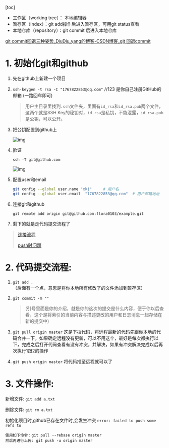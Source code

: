 [toc]





- 工作区（working tree）： 本地编辑器
- 暂存区（index）：git add操作后进入暂存区，可用git status查看
- 本地仓库（repository）：git commit 后进入本地仓库

[git commit回退三种姿势_DiuDiu_yang的博客-CSDN博客_git 回退commit](https://blog.csdn.net/qq_41261490/article/details/108119801)

# 1. 初始化git和github

1. 先在github上新建一个项目

2. `ssh-keygen -t rsa -C "1767822853@qq.com"` //123 是你自己注册GitHub的邮箱 (一路回车即可)

   > 用户主目录里找到`.ssh`文件夹，里面有`id_rsa`和`id_rsa.pub`两个文件，这两个就是SSH Key的秘钥对，`id_rsa`是私钥，不能泄露，`id_rsa.pub`是公钥，可以公开。

   

3. 把公钥配置到github上

   ![img](https://images2015.cnblogs.com/blog/1192146/201707/1192146-20170714173851775-474031887.png)



4. 验证

   `ssh -T git@github.com`

   ![img](https://images2015.cnblogs.com/blog/1192146/201707/1192146-20170714175422400-33988795.png)



5. 配置user和email

   ```sh
   git config --global user.name "xkj"     # 用户名
   git config --global user.email  "1767822853@qq.com"  # 用户邮箱地址
   ```

6. 连接git和github

   `git remote add origin git@github.com:flora0103/example.git` 

7. 剩下的就是走代码提交流程了



> [连接流程](https://www.cnblogs.com/flora5/p/7152556.html)
>
> [push时问题](https://www.jianshu.com/p/8d26730386f3)

# 2. 代码提交流程:

1. `git add .`（后面有一个点，意思是将你本地所有修改了的文件添加到暂存区）

2. `git commit -m ""`  

   > (引号里面是你的介绍，就是你的这次的提交是什么内容，便于你以后查看，这个是将索引的当前内容与描述更改的用户和日志消息一起存储在新的提交中)

   

3. `git pull origin master` 这是下拉代码，将远程最新的代码先跟你本地的代码合并一下，如果确定远程没有更新，可以不用这个，最好是每次都执行以下，完成之后打开代码查看有没有冲突，并解决，如果有冲突解决完成以后再次执行1跟2的操作

4. `git push origin master` 将代码推至远程就可以了

# 3. 文件操作:

新增文件:  `git add a.txt`

删除文件: `git rm a.txt`



初始化项目时,github已存在文件时,会发生冲突  `error: failed to push some refs to`

```git
使用如下命令：git pull --rebase origin master
然后再进行上传: git push -u origin master
```

